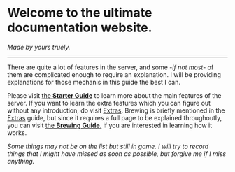 # Welcome to the **ultimate** documentation website.
*Made by yours truely.*

---

There are quite a lot of features in the server, and some *-if not most-* of them are complicated enough to require an explanation. I will be providing explanations for those mechanis in this guide the best I can.

Please visit [the **Starter Guide**](guide.md) to learn more about the main features of the server. If you want to learn the extra features which you can figure out without any introduction, do visit [Extras](extras.md). Brewing is briefly mentioned in the [Extras](extras.md) guide, but since it requires a full page to be explained throughoutly, you can visit [the **Brewing Guide**.](brewing.md) if you are interested in learning how it works.

*Some things may not be on the list but still in game. I will try to record things that I might have missed as soon as possible, but forgive me if I miss anything.*